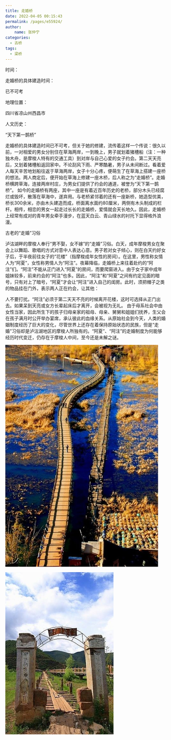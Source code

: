 ```yaml
---
title: 走婚桥
date: 2022-04-05 00:15:43
permalink: /pages/e55924/
author:
    name: 张仲宁
categories:
  - 古桥
tags:
  - 梁桥 
---
```

时间：

走婚桥的具体建造时间：

已不可考

地理位置：

四川省凉山州西昌市

人文历史：

“天下第一鹊桥”

走婚桥的具体建造时间已不可考，但关于她的修建，流传着这样一个传说：很久以前，一对相爱的男女分别住在草海两岸，一到晚上，男子就划着猪槽船（注：一种独木舟，是摩梭人特有的交通工具）到对岸与自己心爱的女子约会。第二天天亮后，又划着猪槽船返回家中。不论刮风下雨、严寒酷暑，男子从未间断过。看着爱人每天辛苦地划船往返于草海两岸，女子十分心疼，便萌生了在草海上搭建一座桥的想法。两人商定后，便开始在草海上修建一座木桥，后人称之为“走婚桥”。走婚桥横跨草海，连接两岸村庄，为男女们提供了约会的通道，被誉为“天下第一鹊桥”。 如今的走婚桥有两座，其中一座是有着近百年历史的老桥，部分木头已经腐烂或毁坏，散落在草海中，遂弃用。与老桥紧邻着的还有一座新桥，她造型优美，桥长300余米，亦由木头建造而成，桥面离水面约80厘米，两侧有木头制成的栏杆。相传，相恋的男女一起走过长长的走婚桥，爱情就会天长地久。因此，走婚桥上经常有成对的青年男女牵手漫步，在蓝天白云、青山绿水的衬托下显得格外浪漫。

古老的“走婚”习俗

泸沽湖畔的摩梭人奉行“男不娶，女不嫁”的“走婚”习俗。白天，成年摩梭男女在聚会上以舞蹈、歌唱的方式对意中人表达心意。男子若对女子倾心，则在白天约好女子后，于半夜前往女子的“花楼”（指摩梭成年女性的房间）。在这里，男性称女情人为“阿夏”，女性称男情人为“阿注”。夜幕降临，走婚桥上来往着赴约的“阿注”们。“阿注”不能从正门进入“阿夏”的房间，而要爬窗进入。由于女子家中成年姐妹较多，前来约会的“阿注”也多。因此，“阿注”和“阿夏”之间有约定见面的暗号，只有对上了暗号，“阿夏”才会让“阿注”进入自己的闺房。此时，须把帽子之类的物品挂在门外，表示两人正在约会，让其他：

人不要打扰。“阿注”必须于第二天天不亮的时候离开花楼，这时可选择从正门出去。如果呆到天亮或女方长辈起床后才离开，会被视为无礼。 由于母系社会中由女性当家，因此所生下的孩子归母亲家的祖母、母亲、舅舅和姐姐们抚养，生父会在孩子满月时公开举办宴席，承认彼此的血缘关系。从原始社会到今天，人类的婚姻制度经历了巨大的变化，尽管世界上还存在着保持原始状态的民族，但是“走婚”习俗却是泸沽湖地区的摩梭人所独有的。“阿夏”、“阿注”的走婚制度为何能够经历时代变迁，仍存在于摩梭人中间，至今还是未解之谜。

![走婚桥](/img/photo/67.jpg)

![走婚桥](/img/photo/68.jpg)
